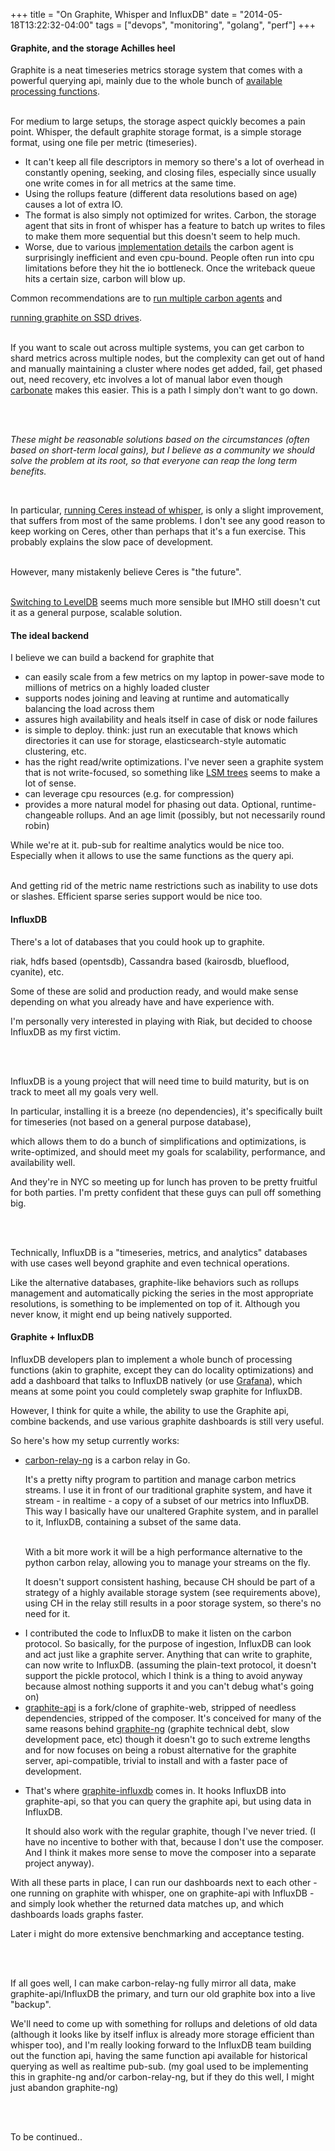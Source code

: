 +++
title = "On Graphite, Whisper and InfluxDB"
date = "2014-05-18T13:22:32-04:00"
tags = ["devops", "monitoring", "golang", "perf"]
+++
<h4>Graphite, and the storage Achilles heel</h4>



Graphite is a neat timeseries metrics storage system that comes with a powerful querying api, mainly due to the whole bunch of <a href="http://graphite.readthedocs.org/en/latest/functions.html">available processing functions</a>.

<br/>For medium to large setups, the storage aspect quickly becomes a pain point.  Whisper, the default graphite storage format, is a simple storage format, using one file per metric (timeseries).

<!--more-->

<ul>

<li>It can't keep all file descriptors in memory so there's a lot of overhead in constantly opening, seeking, and closing files, especially since usually one write comes in for all metrics at the same time.

</li>

<li>Using the rollups feature (different data resolutions based on age) causes a lot of extra IO.</li>

<li>The format is also simply not optimized for writes.  Carbon, the storage agent that sits in front of whisper has a feature to batch up writes to files to make them more sequential but this doesn't seem to help much.</li>

<li>Worse, due to various <a href="https://github.com/pcn/carbon/blob/new-sending-mechanism/Why_Spooling.md#what-problems-have-we-had">implementation details</a> the carbon agent is surprisingly inefficient and even cpu-bound.  People often run into cpu limitations before they hit the io bottleneck.  Once the writeback queue hits a certain size, carbon will blow up.</li>

</ul>

Common recommendations are to <a href="http://bitprophet.org/blog/2013/03/07/graphite/">run multiple carbon agents</a> and

<a href="http://obfuscurity.com/2012/04/Unhelpful-Graphite-Tip-5">running graphite on SSD drives</a>.

<br/>If you want to scale out across multiple systems, you can get carbon to shard metrics across multiple nodes, but the complexity can get out of hand and manually maintaining a cluster where nodes get added, fail, get phased out, need recovery, etc involves a lot of manual labor even though <a href="https://github.com/jssjr/carbonate/">carbonate</a> makes this easier.  This is a path I simply don't want to go down.

<br/>

<br/>

<p>

<i>These might be reasonable solutions based on the circumstances (often based on short-term local gains), but I believe as a community we should solve the problem at its root, so that everyone can reap the long term benefits.

</i>

</p>

<br/>



In particular, <a href="http://blog.sweetiq.com/2013/01/using-ceres-as-the-back-end-database-to-graphite/#axzz324uQtk3d">running Ceres instead of whisper</a>, is only a slight improvement, that suffers from most of the same problems.  I don't see any good reason to keep working on Ceres, other than perhaps that it's a fun exercise.   This probably explains the slow pace of development.

<br/>However, many mistakenly believe Ceres is "the future".

<br/><a href="http://www.inmobi.com/blog/2014/01/24/extending-graphites-mileage">Switching to LevelDB</a> seems much more sensible but IMHO still doesn't cut it as a general purpose, scalable solution.



<h4>The ideal backend</h4>

I believe we can build a backend for graphite that

<ul>

<li>can easily scale from a few metrics on my laptop in power-save mode to millions of metrics on a highly loaded cluster</li>

<li>supports nodes joining and leaving at runtime and automatically balancing the load across them</li>

<li>assures high availability and heals itself in case of disk or node failures</li>

<li>is simple to deploy.  think: just run an executable that knows which directories it can use for storage, elasticsearch-style automatic clustering, etc.</li>

<li>has the right read/write optimizations.  I've never seen a graphite system that is not write-focused, so something like <a href="http://en.wikipedia.org/wiki/Log-structured_merge-tree">LSM trees</a> seems to make a lot of sense.</li>

<li>can leverage cpu resources (e.g. for compression)</li>

<li>provides a more natural model for phasing out data.  Optional, runtime-changeable rollups.  And an age limit (possibly, but not necessarily round robin)

</ul>



While we're at it. pub-sub for realtime analytics would be nice too.  Especially when it allows to use the same functions as the query api.

<br/>And getting rid of the metric name restrictions such as inability to use dots or slashes.  Efficient sparse series support would be nice too.



<h4>InfluxDB</h4>



There's a lot of databases that you could hook up to graphite.

riak, hdfs based (opentsdb), Cassandra based (kairosdb, blueflood, cyanite), etc.



Some of these are solid and production ready, and would make sense depending on what you already have and have experience with.

I'm personally very interested in playing with Riak, but decided to choose InfluxDB as my first victim.

<br/>

<br/>

InfluxDB is a young project that will need time to build maturity, but is on track to meet all my goals very well.

In particular, installing it is a breeze (no dependencies), it's specifically built for timeseries (not based on a general purpose database),

which allows them to do a bunch of simplifications and optimizations, is write-optimized, and should meet my goals for scalability, performance, and availability well.

And they're in NYC so meeting up for lunch has proven to be pretty fruitful for both parties.  I'm pretty confident that these guys can pull off something big.

<br/>

<br/>

Technically, InfluxDB is a "timeseries, metrics, and analytics" databases with use cases well beyond graphite and even technical operations.

Like the alternative databases, graphite-like behaviors such as rollups management and automatically picking the series in the most appropriate resolutions, is something to be implemented on top of it.  Although you never know, it might end up being natively supported.





<h4>Graphite + InfluxDB</h4>



InfluxDB developers plan to implement a whole bunch of processing functions (akin to graphite, except they can do locality optimizations) and add a dashboard that talks to InfluxDB natively (or use <a href="http://grafana.org/">Grafana</a>), which means at some point you could completely swap graphite for InfluxDB.



However, I think for quite a while, the ability to use the Graphite api, combine backends, and use various graphite dashboards is still very useful.

So here's how my setup currently works:



<ul>

<li>

<a href="https://github.com/graphite-ng/carbon-relay-ng">carbon-relay-ng</a> is a carbon relay in Go.  

It's a pretty nifty program to partition and manage carbon metrics streams.  I use it in front of our traditional graphite system, and have it stream - in realtime - a copy of a subset of our metrics into InfluxDB.  This way I basically have our unaltered Graphite system, and in parallel to it, InfluxDB, containing a subset of the same data.

<br/>With a bit more work it will be a high performance alternative to the python carbon relay, allowing you to manage your streams on the fly.

It doesn't support consistent hashing, because CH should be part of a strategy of a highly available storage system (see requirements above), using CH in the relay still results in a poor storage system, so there's no need for it.

</li>

<li>I contributed the code to InfluxDB to make it listen on the carbon protocol.  So basically, for the purpose of ingestion, InfluxDB can look and act just like a graphite server.  Anything that can write to graphite, can now write to InfluxDB.  (assuming the plain-text protocol, it doesn't support the pickle protocol, which I think is a thing to avoid anyway because almost nothing supports it and you can't debug what's going on)</li>

<li><a href="https://github.com/brutasse/graphite-api">graphite-api</a> is a fork/clone of graphite-web, stripped of needless dependencies, stripped of the composer.  It's conceived for many of the same reasons behind <a href="http://dieter.plaetinck.be/graphite-ng_a-next-gen-graphite-server-in-go.html">graphite-ng</a> (graphite technical debt, slow development pace, etc) though it doesn't go to such extreme lengths and for now focuses on being a robust alternative for the graphite server, api-compatible, trivial to install and with a faster pace of development.

</li>

<li>

That's where <a href="https://github.com/vimeo/graphite-influxdb">graphite-influxdb</a> comes in.  It hooks InfluxDB into graphite-api, so that you can query the graphite api, but using data in InfluxDB.

It should also work with the regular graphite, though I've never tried.  (I have no incentive to bother with that, because I don't use the composer.  And I think it makes more sense to move the composer into a separate project anyway).

</li>

</ul>



With all these parts in place, I can run our dashboards next to each other - one running on graphite with whisper, one on graphite-api with InfluxDB - and simply look whether the returned data matches up, and which dashboards loads graphs faster.

Later i might do more extensive benchmarking and acceptance testing.

<br/>

<br/>

If all goes well, I can make carbon-relay-ng fully mirror all data, make graphite-api/InfluxDB the primary, and turn our old graphite box into a live "backup".

We'll need to come up with something for rollups and deletions of old data (although it looks like by itself influx is already more storage efficient than whisper too), and I'm really looking forward to the InfluxDB team building out the function api, having the same function api available for historical querying as well as realtime pub-sub.  (my goal used to be implementing this in graphite-ng and/or carbon-relay-ng, but if they do this well, I might just abandon graphite-ng)



<br/>

<br/>To be continued..


